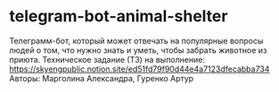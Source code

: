 # telegram-bot-animal-shelter
Телеграмм-бот, который может отвечать на популярные вопросы людей о том, что нужно знать и уметь, чтобы забрать животное из приюта.
Техническое задание (ТЗ) на выполнение: https://skyengpublic.notion.site/ed51fd79f90d44e4a7123dfecabba734
Авторы: Марголина Александра, Гуренко Артур
